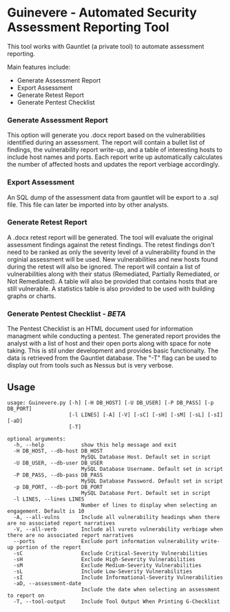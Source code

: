# Guinevere - Automated Security Assessment Reporting Tool

This tool works with Gauntlet (a private tool) to automate assessment reporting.

Main features include:
* Generate Assessment Report
* Export Assessment
* Generate Retest Report
* Generate Pentest Checklist


### Generate Assessment Report
This option will generate you .docx report based on the vulnerabilities identified during an assessment. The report will contain a bullet list of findings, the vulnerability report write-up, and a table of interesting hosts to include host names and ports. Each report write up automatically calculates the number of affected hosts and updates the report verbiage accordingly.

### Export Assessment
An SQL dump of the assessment data from gauntlet will be export to a .sql file. This file can later be imported into by other analysts.

### Generate Retest Report
A .docx retest report will be generated. The tool will evaluate the original assessment findings against the retest findings. The retest findings don't need to be ranked as only the severity level of a vulnerability found in the orginial assessment will be used. New vulnerabilities and new hosts found during the retest will also be ignored. The report will contain a list of vulnerabilities along with their status (Remediated, Partially Remediated, or Not Remediated). A table will also be provided that contains hosts that are still vulnerable. A statistics table is also provided to be used with building graphs or charts.

### Generate Pentest Checklist - *BETA*
The Pentest Checklist is an HTML document used for information managment while conducting a pentest. The generated report provides the analyst with a list of host and their open ports along with space for note taking. This is stil under development and provides basic functionalty. The data is retrieved from the Gauntlet database. The "-T" flag can be used to display out from tools such as Nessus but is very verbose. 

## Usage
```
usage: Guinevere.py [-h] [-H DB_HOST] [-U DB_USER] [-P DB_PASS] [-p DB_PORT]
                    [-l LINES] [-A] [-V] [-sC] [-sH] [-sM] [-sL] [-sI] [-aD]
                    [-T]

optional arguments:
  -h, --help            show this help message and exit
  -H DB_HOST, --db-host DB_HOST
                        MySQL Database Host. Default set in script
  -U DB_USER, --db-user DB_USER
                        MySQL Database Username. Default set in script
  -P DB_PASS, --db-pass DB_PASS
                        MySQL Database Password. Default set in script
  -p DB_PORT, --db-port DB_PORT
                        MySQL Database Port. Default set in script
  -l LINES, --lines LINES
                        Number of lines to display when selecting an engagement. Default is 10
  -A, --all-vulns       Include all vulnerability headings when there are no associated report narratives
  -V, --all-verb        Include all vureto vulnerability verbiage when there are no associated report narratives
  --ports               Exclude port information vulnerability write-up portion of the report
  -sC                   Exclude Critical-Severity Vulnerabilities
  -sH                   Exclude High-Severity Vulnerabilities
  -sM                   Exclude Medium-Severity Vulnerabilities
  -sL                   Include Low-Severity Vulnerabilities
  -sI                   Include Informational-Severity Vulnerabilities
  -aD, --assessment-date
                        Include the date when selecting an assessment to report on
  -T, --tool-output     Include Tool Output When Printing G-Checklist
  ```
